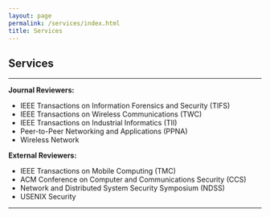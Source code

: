 ```yaml
---
layout: page
permalink: /services/index.html
title: Services
---
```


## Services

---

**Journal Reviewers:**
- IEEE Transactions on Information Forensics and Security (TIFS)
- IEEE Transactions on Wireless Communications (TWC)
- IEEE Transactions on Industrial Informatics (TII)
- Peer-to-Peer Networking and Applications (PPNA)
- Wireless Network
  
**External Reviewers:**
- IEEE Transactions on Mobile Computing (TMC)
- ACM Conference on Computer and Communications Security (CCS)
- Network and Distributed System Security Symposium (NDSS)
- USENIX Security

---

<br>

